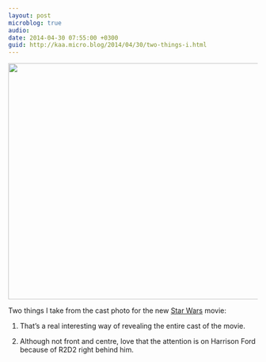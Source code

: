 ```yaml
---
layout: post
microblog: true
audio: 
date: 2014-04-30 07:55:00 +0300
guid: http://kaa.micro.blog/2014/04/30/two-things-i.html
---
```

<img src="http://www.kaa.bz/uploads/2018/4473d78925.jpg" alt="" width="840" height="477" class="alignnone size-full wp-image-232" /><p>Two things I take from the cast photo for the new <a href="http://facebook.com/starwars">Star Wars</a> movie:</p>

<ol><li><p>That&rsquo;s a real interesting way of revealing the entire cast of the movie.</p></li>
<li><p>Although not front and centre, love that the attention is on Harrison Ford because of R2D2 right behind him.</p> </li>
</ol>
